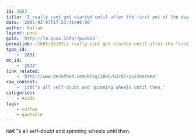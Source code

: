```yaml
---
id: 2853
title: 'I really cant get started until after the first pot of the day –'
date: '2005-03-07T17:53:41+00:00'
author: Kellan
layout: post
guid: 'http://lm.quxx.info/?p=2853'
permalink: /2005/03/07/i-really-cant-get-started-until-after-the-first-pot-of-the-day/
typo_id:
    - '2851'
mt_id:
    - '2834'
link_related:
    - 'http://www.decafbad.com/blog/2005/03/07/quickorama'
raw_content:
    - 'itâ€™s all self-doubt and spinning wheels until then.'
categories:
    - Aside
tags:
    - coffee
    - quotable
---
```


itâ€™s all self-doubt and spinning wheels until then.